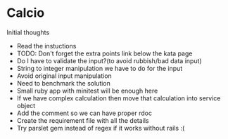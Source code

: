# Calcio

Initial thoughts
- Read the instuctions
- TODO: Don't forget the extra points link below the kata page
- Do I have to validate the input?(to avoid rubbish/bad data input)
- String to integer manipulation we have to do for the input
- Avoid original input manipulation
- Need to benchmark the solution
- Small ruby app with minitest will be enough here
- If we have complex calculation then move that calculation into service object
- Add the comment so we can have proper rdoc
- Create the requirement file with all the details
- Try parslet gem instead of regex if it works without rails :(
